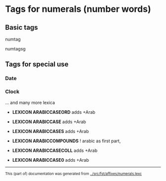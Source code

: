 # Tags for numerals (number words)

## Basic tags
numtag

numtagsg


## Tags for special use

### Date



### Clock






... and many more lexica


 * **LEXICON ARABICCASEORD**  adds +Arab


 * **LEXICON ARABICCASE**  adds +Arab

 * **LEXICON ARABICCASES**  adds +Arab

 * **LEXICON ARABICCOMPOUNDS**  ! arabic as first part,



 * **LEXICON ARABICCASECOLL**  adds +Arab

 * **LEXICON ARABICCASE0**  adds +Arab















* * *
<small>This (part of) documentation was generated from [../src/fst/affixes/numerals.lexc](http://github.com/giellalt/lang-nob/blob/main/../src/fst/affixes/numerals.lexc)</small>